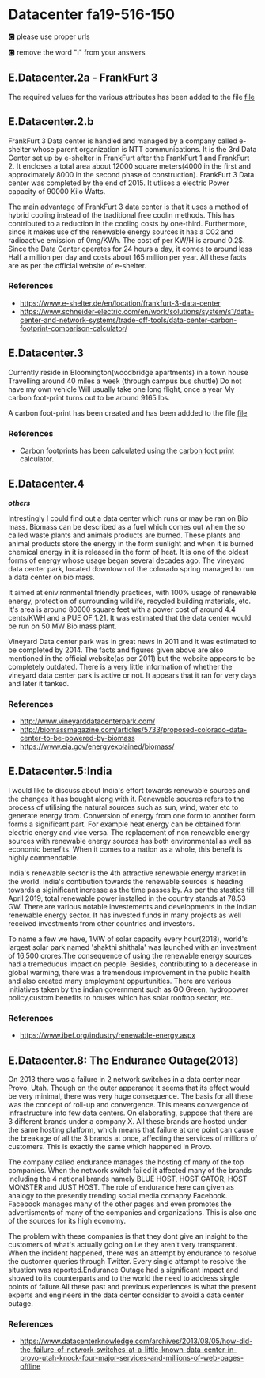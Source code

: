 # Datacenter  fa19-516-150

:o2: please use proper urls

:o2: remove the word "I" from your answers

## E.Datacenter.2a - FrankFurt 3

The required values for the various attributes has been added to the file [file](https://docs.google.com/spreadsheets/d/1gh869zfjA4sVxL8-ga0af2_HLTTuOoD1IReuRSrbq4I/edit#gid=0)

## E.Datacenter.2.b

FrankFurt 3 Data center is handled and managed by a company called e-shelter whose parent organization is NTT communications. It is the 3rd Data Center set up by e-shelter in FrankFurt after the FrankFurt 1 and FrankFurt 2. It encloses a total area about 12000 square meters(4000 in the first and approximately 8000 in the second phase of construction). FrankFurt 3 Data center was completed by the end of 2015. It utlises a electric Power capacity of 90000 Kilo Watts. 

The main advantage of FrankFurt 3 data center is that it uses a method of hybrid cooling instead of the traditional free coolin methods. This has contributed to a reduction in the cooling costs by one-third. Furthermore, since it makes use of the renewable energy sources it has a C02 and radioactive emission of 0mg/KWh. The cost of per KW/H is around 0.2$. Since the Data Center operates for 24 hours a day, it comes to around less Half a million per day and costs about 165 million per year. All these facts are as per the official website of e-shelter.

### References

* https://www.e-shelter.de/en/location/frankfurt-3-data-center
* https://www.schneider-electric.com/en/work/solutions/system/s1/data-center-and-network-systems/trade-off-tools/data-center-carbon-footprint-comparison-calculator/

## E.Datacenter.3

 Currently reside in Bloomington(woodbridge apartments) in a town house 
 Travelling around 40 miles a week (through campus bus shuttle) 
 Do not have my own vehicle
 Will usually take one long flight, once a year
 My carbon foot-print turns out to be around 9165 lbs.

A carbon foot-print has been created and has been addded to the file [file](https://docs.google.com/spreadsheets/d/1gh869zfjA4sVxL8-ga0af2_HLTTuOoD1IReuRSrbq4I/edit#gid=314181983)

### References

* Carbon footprints has been calculated using the [carbon foot print ](http://carbonfootprint.c2es.org/) calculator.

## E.Datacenter.4

**_others_**

Intrestingly I could find out a data center which runs or may be ran on Bio mass. Biomass can be described as a fuel which comes out when the so called waste plants and animals products are burned. These plants and animal products store the energy in the form sunlight and when it is burned chemical energy in it is released in the form of heat. It is one of the oldest forms of energy whose usage began several decades ago. The vineyard data center park, located downtown of the colorado spring managed to run a data center on bio mass. 

It aimed at enivironmental friendly practices, with 100% usage of renewable energy, protection of surrounding wildlife, recycled building materials, etc. It's area is around 80000 square feet with a power cost of around 4.4 cents/KWH and a PUE OF 1.21. It was estimated that the data center would be run on 50 MW Bio mass plant. 

Vineyard Data center park was in great news in 2011 and it was estimated to be completed by 2014. The facts and figures given above are also mentioned in the official website(as per 2011) but the website appears to be completely outdated. There is a very little information of whether the vineyard data center park is active or not. It appears that it ran for very days and later it tanked. 

### References

* http://www.vineyarddatacenterpark.com/
* http://biomassmagazine.com/articles/5733/proposed-colorado-data-center-to-be-powered-by-biomass
* https://www.eia.gov/energyexplained/biomass/

## E.Datacenter.5:India

I would like to discuss about India's effort towards renewable sources and the changes it has bought along with it. Renewable soucres refers to the process of utilising the natural sources such as sun, wind, water etc to generate energy from. Conversion of energy from one form to another form forms a significant part. For example heat energy can be obtained form electric energy and vice versa. The replacement of non renewable energy sources with renewable energy sources has both environmental as well as economic benefits. When it comes to a nation as a whole, this benefit is highly commendable. 

India's renewable sector is the 4th attractive renewable energy market in the world. India's contibution towards the renewable sources is heading towards a siginificant increase as the time passes by. As per the stastics till April 2019, total renewable power installed in the country stands at 78.53 GW. There are various notable investements and developments in the Indian renewable energy sector. It has invested funds in many projects as well received investments from other countries and investors. 

To name a few we have, 1MW of solar capacity every hour(2018), world's largest solar park named 'shakthi shithala' was launched with an investment of 16,500 crores.The consequence of using the renewable energy sources had a tremeduous impact on people. Besides, contributing to a decerease in global warming, there was a tremendous improvement in the public health and also created many employment oppurtunities. There are various initiatives taken by the indian government such as GO Green, hydropower policy,custom benefits to houses which has solar rooftop sector, etc.

### References

* https://www.ibef.org/industry/renewable-energy.aspx

## E.Datacenter.8: The Endurance Outage(2013)

On 2013 there was a failure in 2 network switches in a data center near Provo, Utah. Though on the outer apperance it seems that its effect would be very minimal, there was very huge consequence. The basis for all these was the concept of roll-up and convergence. This means convergence of infrastructure into few data centers. On elaborating, suppose that there are 3 different brands under a company X. All these brands are hosted under the same hosting platform, which means that failure at one point can cause the breakage of all the 3 brands at once, affecting the services of millions of customers. This is exactly the same which happened in Provo.

The company called endurance manages the hosting of many of the top companies. When the network switch failed it affected many of the brands including the 4 national brands namely BLUE HOST, HOST GATOR, HOST MONSTER and JUST HOST. The role of endurance here can given as analogy to the presently trending social media comapny Facebook. Facebook manages many of the other pages and even promotes the advertisments of many of the companies and organizations. This is also one of the sources for its high economy. 

The problem with these companies is that they dont give an insight to the customers of what's actually going on i.e they aren't very transparent. When the incident happened, there was an attempt by endurance to resolve the customer queries through Twitter. Every single attempt to resolve the situation was reported.Endurance Outage had a significant impact and showed to its counterparts and to the world the need to address single points of failure.All these past and previous experiences is what the present experts and engineers in the data center consider to avoid a data center outage.

### References

* https://www.datacenterknowledge.com/archives/2013/08/05/how-did-the-failure-of-network-switches-at-a-little-known-data-center-in-provo-utah-knock-four-major-services-and-millions-of-web-pages-offline




